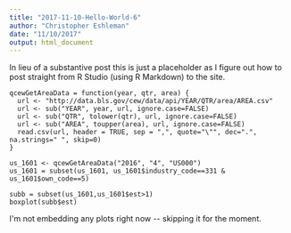 ```yaml
---
title: "2017-11-10-Hello-World-6"
author: "Christopher Eshleman"
date: "11/10/2017"
output: html_document
---
```




In lieu of a substantive post this is just a placeholder as I figure out how to post straight from R Studio (using R Markdown) to the site. 

```
qcewGetAreaData = function(year, qtr, area) {
  url <- "http://data.bls.gov/cew/data/api/YEAR/QTR/area/AREA.csv"
  url <- sub("YEAR", year, url, ignore.case=FALSE)
  url <- sub("QTR", tolower(qtr), url, ignore.case=FALSE)
  url <- sub("AREA", toupper(area), url, ignore.case=FALSE)
  read.csv(url, header = TRUE, sep = ",", quote="\"", dec=".", na.strings=" ", skip=0)
}

us_1601 <- qcewGetAreaData("2016", "4", "US000") 
us_1601 = subset(us_1601, us_1601$industry_code==331 & us_1601$own_code==5) 

subb = subset(us_1601,us_1601$est>1) 
boxplot(subb$est) 
```

I'm not embedding any plots right now -- skipping it for the moment. 
